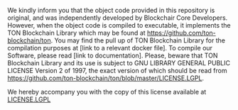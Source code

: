 We kindly inform you that the object code provided in this repository is original, and was independently developed by Blockchair Core Developers.
However, when the object code is compiled to executable, it implements the TON Blockchain Library which may be found at https://github.com/ton-blockchain/ton. You may find the pull up of TON Blockchain Library for the compilation purposes at [link to a relevant docker file]. To compile our Software, please read [link to documentation].
Please, beware that TON Blockchain Library and its use is subject to GNU LIBRARY GENERAL PUBLIC LICENSE Version 2 of 1997, the exact version of which should be read from https://github.com/ton-blockchain/ton/blob/master/LICENSE.LGPL. 

We hereby accompany you with the copy of this license available at [LICENSE.LGPL](LICENSE.LGPL)